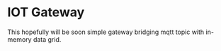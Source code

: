 # IOT Gateway

This hopefully will be soon simple gateway bridging mqtt topic with in-memory data grid.
